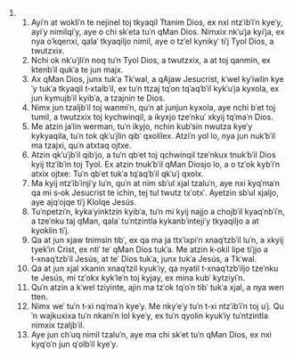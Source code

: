 <ol>
  <li>
    <ol>
      <li>Ayiˈn at wokliˈn te nejinel toj tkyaqil Ttanim Dios, ex nxi ntzˈibˈiˈn kyeˈy, ayiˈy nimilqiˈy, aye o chi skˈeta tuˈn qMan Dios. Nimxix nkˈuˈja kyiˈja, ex nya oˈkqenxi, qalaˈ tkyaqiljo nimil, aye o tzˈel kynikyˈ tiˈj Tyol Dios, a twutzxix.</li>
      <li>Nchi ok nkˈuˈjliˈn noq tuˈn Tyol Dios, a twutzxix, a at toj qanmin, ex ktenbˈil qukˈa te jun majx.</li>
      <li>Ax qMan Dios, junx tukˈa Tkˈwal, a qAjaw Jesucrist, kˈwel kyˈiwlin kyeˈy tukˈa tkyaqil t‑xtalbˈil, ex tuˈn ttzaj tqˈon tqˈaqˈbˈil kykˈuˈja kyxola, ex jun kymujbˈil kyibˈa, a tzajnin te Dios.</li>
      <li>Nimx jun tzaljbˈil toj wanmiˈn, quˈn at junjun kyxola, aye nchi bˈet toj tumil, a twutzxix toj kychwinqil, a ikyxjo tzeˈnkuˈ xkyij tqˈmaˈn Dios.</li>
      <li>Me atzin jaˈlin werman, tuˈn ikyjo, nchin kubˈsin nwutza kyeˈy kykyaqila, tuˈn tok qkˈuˈjlin qibˈ qxolilex. Atziˈn yol lo, nya jun nukˈbˈil ma tzajxi, quˈn atxtaq ojtxe.</li>
      <li>Atzin qkˈuˈjbˈil qibˈjo, a tuˈn qbˈet toj qchwinqil tzeˈnkux tnukˈbˈil Dios kyij ttzˈibˈin toj Tyol. Ex atzin tnukˈbˈil qMan Diosjo lo, a o tzˈok kybˈiˈn atxix ojtxe: Tuˈn qbˈet tukˈa tqˈaqˈbˈil qkˈuˈj qxolx.</li>
      <li>Ma kyij ntzˈibˈinjiˈy luˈn, quˈn at nim sbˈul xjal tzaluˈn, aye nxi kyqˈmaˈn qa mi s‑ok Jesucrist te ichin, tej tul twutz txˈotxˈ. Ayetzin sbˈul xjaljo, aye ajqˈojqe tiˈj Klolqe Jesús.</li>
      <li>Tuˈnpetziˈn, kykaˈyinktzin kyibˈa, tuˈn mi kyij najjo a chojbˈil kyaqˈnbˈiˈn, a tzeˈnku taj qMan, qalaˈ tuˈntzintla kykanbˈintejiˈy tkyaqiljo a at kyoklin tiˈj.</li>
      <li>Qa at jun xjaw tnimsin tibˈ, ex qa ma ja ttxˈixpiˈn xnaqˈtzbˈil luˈn, a xkyij tyekˈin Crist, ex ntiˈ teˈ qMan Dios tukˈa. Me atzin k‑okil lipe tiˈjjo a t‑xnaqˈtzbˈil Jesús, at teˈ Dios tukˈa, junx tukˈa Jesús, a Tkˈwal.</li>
      <li>Qa at jun xjal xkanin xnaqˈtzil kyukˈiy, qa nyatil t‑xnaqˈtzbˈiljo tzeˈnku te Jesús, mi tzˈokx kykˈleˈn toj kyjay, ex mina kubˈ kytziyiˈn.</li>
      <li>Quˈn atzin a kˈwel tziyinte, ajin ma tzˈok tqˈoˈn tibˈ tukˈa xjal, a nya wen tten.</li>
      <li>Nimx weˈ tuˈn t‑xi nqˈmaˈn kyeˈy. Me nkyˈeˈy tuˈn t‑xi ntzˈibˈiˈn toj uˈj. Quˈn wajkuxixa tuˈn nkaniˈn lol kyeˈy, ex tuˈn qyolin kyukˈiy tuˈntzintla nimxix tzaljbˈil.</li>
      <li>Aye jun chˈuq nimil tzaluˈn, aye ma chi skˈet tuˈn qMan Dios, ex nxi kyqˈoˈn jun qˈolbˈil kyeˈy.</li>
    </ol>
  </li>
</ol>